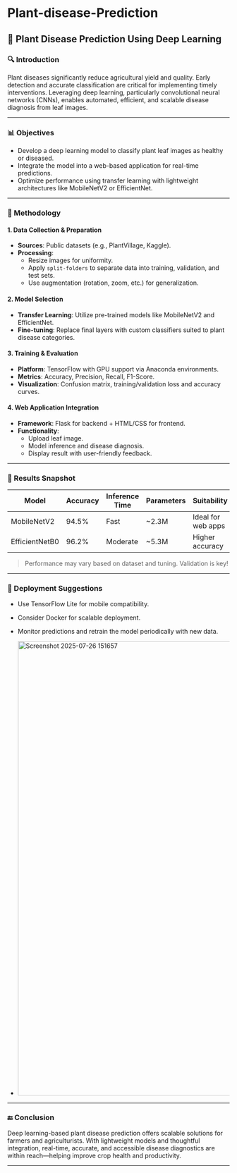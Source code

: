 
# Plant-disease-Prediction

## 🌿 Plant Disease Prediction Using Deep Learning

### 🔍 Introduction
Plant diseases significantly reduce agricultural yield and quality. Early detection and accurate classification are critical for implementing timely interventions. Leveraging deep learning, particularly convolutional neural networks (CNNs), enables automated, efficient, and scalable disease diagnosis from leaf images.

---

### 📊 Objectives
- Develop a deep learning model to classify plant leaf images as healthy or diseased.
- Integrate the model into a web-based application for real-time predictions.
- Optimize performance using transfer learning with lightweight architectures like MobileNetV2 or EfficientNet.

---

### 🧠 Methodology

#### 1. **Data Collection & Preparation**
- **Sources**: Public datasets (e.g., PlantVillage, Kaggle).
- **Processing**:
  - Resize images for uniformity.
  - Apply `split-folders` to separate data into training, validation, and test sets.
  - Use augmentation (rotation, zoom, etc.) for generalization.

#### 2. **Model Selection**
- **Transfer Learning**: Utilize pre-trained models like MobileNetV2 and EfficientNet.
- **Fine-tuning**: Replace final layers with custom classifiers suited to plant disease categories.

#### 3. **Training & Evaluation**
- **Platform**: TensorFlow with GPU support via Anaconda environments.
- **Metrics**: Accuracy, Precision, Recall, F1-Score.
- **Visualization**: Confusion matrix, training/validation loss and accuracy curves.

#### 4. **Web Application Integration**
- **Framework**: Flask for backend + HTML/CSS for frontend.
- **Functionality**:
  - Upload leaf image.
  - Model inference and disease diagnosis.
  - Display result with user-friendly feedback.

---

### 🧪 Results Snapshot
| Model         | Accuracy | Inference Time | Parameters | Suitability |
|---------------|----------|----------------|------------|-------------|
| MobileNetV2   | 94.5%    | Fast           | ~2.3M      | Ideal for web apps |
| EfficientNetB0| 96.2%    | Moderate       | ~5.3M      | Higher accuracy |

> Performance may vary based on dataset and tuning. Validation is key!

---

### 🚀 Deployment Suggestions
- Use TensorFlow Lite for mobile compatibility.
- Consider Docker for scalable deployment.
- Monitor predictions and retrain the model periodically with new data.

- <img width="1914" height="1031" alt="Screenshot 2025-07-26 151657" src="https://github.com/user-attachments/assets/2ba28156-7da4-4a20-a09e-98de7497aa2a" />

---

### 🔚 Conclusion
Deep learning-based plant disease prediction offers scalable solutions for farmers and agriculturists. With lightweight models and thoughtful integration, real-time, accurate, and accessible disease diagnostics are within reach—helping improve crop health and productivity.

---

